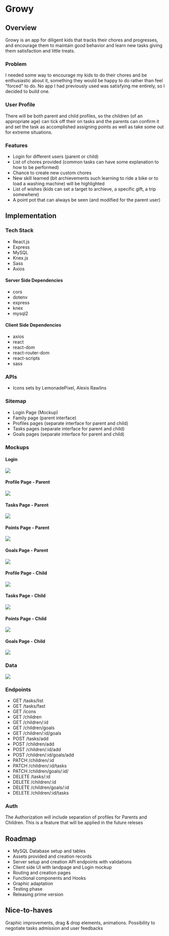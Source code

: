 # Growy

## Overview

Growy is an app for diligent kids that tracks their chores and progresses, and encourage them to maintain good behavior and learn new tasks giving them satisfaction and little treats.

### Problem

I needed some way to encourage my kids to do their chores and be enthusiastic about it, something they would be happy to do rather than feel "forced" to do. No app I had previously used was satisfying me entirely, so I decided to build one.

### User Profile

There will be both parent and child profiles, so the children (of an appropriate age) can tick off their on tasks and the parents can confirm it and set the task as accomplished assigning points as well as take some out for extreme situations.

### Features

- Login for different users (parent or child)
- List of chores provided (common tasks can have some explanation to how to be performed)
- Chance to create new custom chores
- New skill learned (bit archievements such learning to ride a bike or to load a washing machine) will be highlighted
- List of wishes (kids can set a target to archieve, a specific gift, a trip somewhere)
- A point pot that can always be seen (and modified for the parent user)

## Implementation

### Tech Stack

- React.js
- Express
- MySQL
- Knex.js
- Sass
- Axios

#### Server Side Dependencies

- cors
- dotenv
- express
- knex
- mysql2

#### Client Side Dependencies

- axios
- react
- react-dom
- react-router-dom
- react-scripts
- sass

### APIs

- Icons sets by LemonadePixel, Alexis Rawlins

### Sitemap

- Login Page (Mockup)
- Family page (parent interface)
- Profiles pages (separate interface for parent and child)
- Tasks pages (separate interface for parent and child)
- Goals pages (separate interface for parent and child)

### Mockups

#### Login

![](./proposal/login.png)

#### Profile Page - Parent

![](./proposal/profile.png)

#### Tasks Page - Parent

![](./proposal/tasks.png)

#### Points Page - Parent

![](./proposal/points.png)

#### Goals Page - Parent

![](./proposal/goals.png)

#### Profile Page - Child

![](./proposal/profile-kid.png)

#### Tasks Page - Child

![](./proposal/tasks-kid.png)

#### Points Page - Child

![](./proposal/points-kid.png)

#### Goals Page - Child

![](./proposal/goals-kid.png)

### Data

![](./proposal/drawSQL.png)

### Endpoints

- GET /tasks/list
- GET /tasks/fast
- GET /icons
- GET /children
- GET /children/:id
- GET /children/goals
- GET /children/:id/goals
- POST /tasks/add
- POST /children/add
- POST /children/:id/add
- POST /children/:id/goals/add
- PATCH /children/:id
- PATCH /children/:id/tasks
- PATCH /children/goals/:id/
- DELETE /tasks/:id
- DELETE /children/:id
- DELETE /children/goals/:id
- DELETE /children/:id/tasks

### Auth

The Authorization will include separation of profiles for Parents and Children. This is a feature that will be applied in the future releses

## Roadmap

- MySQL Database setup and tables
- Assets provided and creation records
- Server setup and creation API endpoints with validations
- Client side UI with landpage and Login mockup
- Routing and creation pages
- Functional components and Hooks
- Graphic adaptation
- Testing phase
- Releasing prime version

## Nice-to-haves

Graphic improvements, drag & drop elements, animations. Possibility to negotiate tasks admission and user feedbacks
